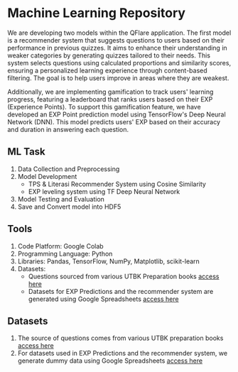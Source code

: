 # Machine Learning Repository

We are developing two models within the QFlare application. The first model is a recommender system that suggests questions to users based on their performance in previous quizzes. It aims to enhance their understanding in weaker categories by generating quizzes tailored to their needs. This system selects questions using calculated proportions and similarity scores, ensuring a personalized learning experience through content-based filtering. The goal is to help users improve in areas where they are weakest.

Additionally, we are implementing gamification to track users' learning progress, featuring a leaderboard that ranks users based on their EXP (Experience Points). To support this gamification feature, we have developed an EXP Point prediction model using TensorFlow's Deep Neural Network (DNN). This model predicts users' EXP based on their accuracy and duration in answering each question.

## ML Task
1. Data Collection and Preprocessing
2. Model Development
   - TPS & Literasi Recommender System using Cosine Similarity
   - EXP leveling system using TF Deep Neural Network
4. Model Testing and Evaluation
5. Save and Convert model into HDF5

## Tools
1. Code Platform: Google Colab
2. Programming Language: Python
3. Libraries: Pandas, TensorFlow, NumPy, Matplotlib, scikit-learn
4. Datasets: 
   - Questions sourced from various UTBK Preparation books [access here](https://drive.google.com/drive/folders/1AcEinBDjYzxP4g2nVyau5ZgWqzsK9o49)
   - Datasets for EXP Predictions and the recommender system are generated using Google Spreadsheets [access here](https://github.com/Capstone-Buddies/Machine-Learning/tree/main/Dataset)

## Datasets
1. The source of questions comes from various UTBK preparation books [access here](https://drive.google.com/drive/folders/1AcEinBDjYzxP4g2nVyau5ZgWqzsK9o49)
2. For datasets used in EXP Predictions and the recommender system, we generate dummy data using Google Spreadsheets [access here](https://github.com/Capstone-Buddies/Machine-Learning/tree/main/Dataset)
